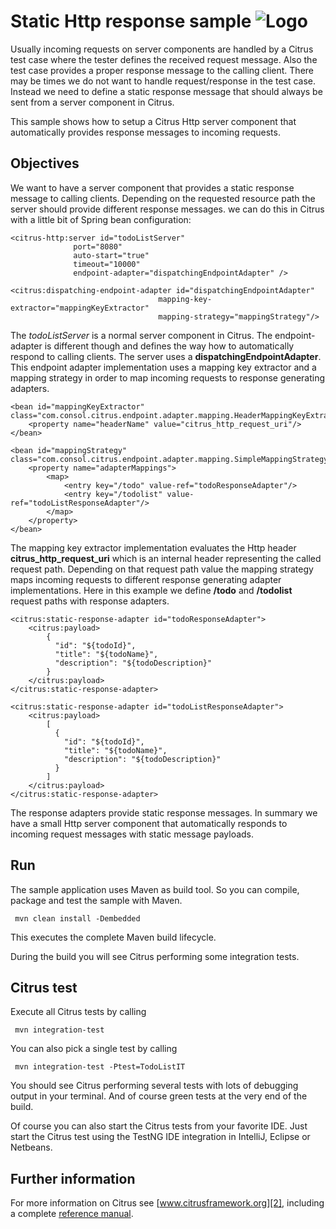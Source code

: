 Static Http response sample ![Logo][1]
==============

Usually incoming requests on server components are handled by a Citrus test case where the tester defines the received request message. Also the test
case provides a proper response message to the calling client. There may be times we do not want to handle request/response in the test case. Instead we
need to define a static response message that should always be sent from a server component in Citrus.

This sample shows how to setup a Citrus Http server component that automatically provides response messages to incoming requests.

Objectives
---------

We want to have a server component that provides a static response message to calling clients. Depending on the requested resource path the server
should provide different response messages. we can do this in Citrus with a little bit of Spring bean configuration:

```
<citrus-http:server id="todoListServer"
              port="8080"
              auto-start="true"
              timeout="10000"
              endpoint-adapter="dispatchingEndpointAdapter" />

<citrus:dispatching-endpoint-adapter id="dispatchingEndpointAdapter"
                                 mapping-key-extractor="mappingKeyExtractor"
                                 mapping-strategy="mappingStrategy"/>
```

The *todoListServer* is a normal server component in Citrus. The endpoint-adapter is different though and defines the way how to automatically respond to calling clients.
The server uses a **dispatchingEndpointAdapter**. This endpoint adapter implementation uses a mapping key extractor and a mapping strategy in order to map incoming requests to response generating
adapters.

```
<bean id="mappingKeyExtractor" class="com.consol.citrus.endpoint.adapter.mapping.HeaderMappingKeyExtractor">
    <property name="headerName" value="citrus_http_request_uri"/>
</bean>

<bean id="mappingStrategy" class="com.consol.citrus.endpoint.adapter.mapping.SimpleMappingStrategy">
    <property name="adapterMappings">
        <map>
            <entry key="/todo" value-ref="todoResponseAdapter"/>
            <entry key="/todolist" value-ref="todoListResponseAdapter"/>
        </map>
    </property>
</bean>
```

The mapping key extractor implementation evaluates the Http header **citrus_http_request_uri** which is an internal header representing the called request path. Depending on that request path value the
mapping strategy maps incoming requests to different response generating adapter implementations. Here in this example we define **/todo** and **/todolist** request paths with response
adapters.

```
<citrus:static-response-adapter id="todoResponseAdapter">
    <citrus:payload>
        {
          "id": "${todoId}",
          "title": "${todoName}",
          "description": "${todoDescription}"
        }
    </citrus:payload>
</citrus:static-response-adapter>

<citrus:static-response-adapter id="todoListResponseAdapter">
    <citrus:payload>
        [
          {
            "id": "${todoId}",
            "title": "${todoName}",
            "description": "${todoDescription}"
          }
        ]
    </citrus:payload>
</citrus:static-response-adapter>
```

The response adapters provide static response messages. In summary we have a small Http server component that automatically responds to incoming request messages
with static message payloads.

Run
---------

The sample application uses Maven as build tool. So you can compile, package and test the
sample with Maven.
 
     mvn clean install -Dembedded
    
This executes the complete Maven build lifecycle.

During the build you will see Citrus performing some integration tests.

Citrus test
---------

Execute all Citrus tests by calling

     mvn integration-test

You can also pick a single test by calling

     mvn integration-test -Ptest=TodoListIT

You should see Citrus performing several tests with lots of debugging output in your terminal. 
And of course green tests at the very end of the build.

Of course you can also start the Citrus tests from your favorite IDE.
Just start the Citrus test using the TestNG IDE integration in IntelliJ, Eclipse or Netbeans.

Further information
---------

For more information on Citrus see [www.citrusframework.org][2], including
a complete [reference manual][3].

 [1]: http://www.citrusframework.org/img/brand-logo.png "Citrus"
 [2]: http://www.citrusframework.org
 [3]: http://www.citrusframework.org/reference/html/
 [4]: http://www.citrusframework.org/reference/html/validation-json.html
